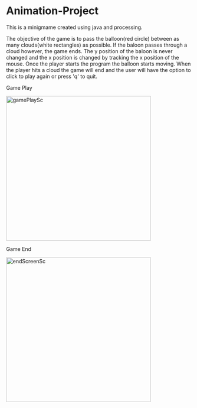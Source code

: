 # Animation-Project

This is a minigmame created using java and processing.

The objective of the game is to pass the balloon(red circle) between as many clouds(white rectangles) as possible.
If the baloon passes through a cloud however, the game ends. The y position of the baloon is never changed and the x position is changed by tracking the x position of the mouse. Once the player starts the program the balloon starts moving. When the player hits a cloud the game will end and the user will have the option to click to play again or press 'q' to quit.

Game Play

<img width="392" alt="gamePlaySc" src="https://user-images.githubusercontent.com/60367008/126856591-d314c655-d85b-4ec6-8098-07ccd0279df0.png">

Game End

<img width="392" alt="endScreenSc" src="https://user-images.githubusercontent.com/60367008/126856588-1747b7e8-8aa3-40b3-9033-f8042ed1d8db.png">


